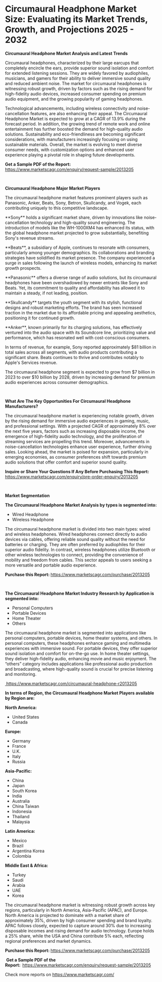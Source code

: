 <p><h1>Circumaural Headphone Market Size: Evaluating its Market Trends, Growth, and Projections 2025 - 2032</h1></p><p><strong>Circumaural Headphone Market Analysis and Latest Trends</strong></p>
<p><p>Circumaural headphones, characterized by their large earcups that completely encircle the ears, provide superior sound isolation and comfort for extended listening sessions. They are widely favored by audiophiles, musicians, and gamers for their ability to deliver immersive sound quality and reduced ambient noise. The market for circumaural headphones is witnessing robust growth, driven by factors such as the rising demand for high-fidelity audio devices, increased consumer spending on premium audio equipment, and the growing popularity of gaming headphones. </p><p>Technological advancements, including wireless connectivity and noise-cancellation features, are also enhancing their appeal. The Circumaural Headphone Market is expected to grow at a CAGR of 13.9% during the forecast period. In addition, the growing trend of remote work and online entertainment has further boosted the demand for high-quality audio solutions. Sustainability and eco-friendliness are becoming significant considerations, with manufacturers increasingly focusing on using sustainable materials. Overall, the market is evolving to meet diverse consumer needs, with customization options and enhanced user experience playing a pivotal role in shaping future developments.</p></p>
<p><strong>Get a Sample PDF of the Report:&nbsp;</strong> <a href="https://www.marketscagr.com/enquiry/request-sample/2013205?utm_campaign=3271&utm_medium=2&utm_source=Github&utm_content=ia&utm_term=05042025&utm_id=circumaural-headphone">https://www.marketscagr.com/enquiry/request-sample/2013205</a></p>
<p>&nbsp;</p>
<p><strong>Circumaural Headphone Major Market Players</strong></p>
<p><p>The circumaural headphone market features prominent players such as Panasonic, Anker, Beats, Sony, Betron, Skullcandy, and Vogek, each contributing uniquely to this competitive landscape.</p><p>**Sony** holds a significant market share, driven by innovations like noise-cancellation technology and high-quality sound engineering. The introduction of models like the WH-1000XM4 has enhanced its status, with the global headphone market projected to grow substantially, benefiting Sony's revenue streams.</p><p>**Beats**, a subsidiary of Apple, continues to resonate with consumers, particularly among younger demographics. Its collaborations and branding strategies have solidified its market presence. The company experienced a surge in sales following the launch of wireless models, enhancing its market growth prospects.</p><p>**Panasonic** offers a diverse range of audio solutions, but its circumaural headphones have been overshadowed by newer entrants like Sony and Beats. Yet, its commitment to quality and affordability has allowed it to maintain a steady, if not leading, position.</p><p>**Skullcandy** targets the youth segment with its stylish, functional designs and robust marketing efforts. The brand has seen increased traction in the market due to its affordable pricing and appealing aesthetics, positioning it for continued growth.</p><p>**Anker**, known primarily for its charging solutions, has effectively ventured into the audio space with its Soundcore line, prioritizing value and performance, which has resonated well with cost-conscious consumers.</p><p>In terms of revenue, for example, Sony reported approximately $81 billion in total sales across all segments, with audio products contributing a significant share. Beats continues to thrive and contributes notably to Apple's Services revenue.</p><p>The circumaural headphone segment is expected to grow from $7 billion in 2023 to over $10 billion by 2028, driven by increasing demand for premium audio experiences across consumer demographics.</p></p>
<p>&nbsp;</p>
<p><strong>What Are The Key Opportunities For Circumaural Headphone Manufacturers?</strong></p>
<p><p>The circumaural headphone market is experiencing notable growth, driven by the rising demand for immersive audio experiences in gaming, music, and professional settings. With a projected CAGR of approximately 8% over the next five years, factors such as increasing disposable income, the emergence of high-fidelity audio technology, and the proliferation of streaming services are propelling this trend. Moreover, advancements in noise-cancellation technologies enhance user experience, further driving sales. Looking ahead, the market is poised for expansion, particularly in emerging economies, as consumer preferences shift towards premium audio solutions that offer comfort and superior sound quality.</p></p>
<p><strong>Inquire or Share Your Questions If Any Before Purchasing This Report:</strong> <a href="https://www.marketscagr.com/enquiry/pre-order-enquiry/2013205?utm_campaign=3271&utm_medium=2&utm_source=Github&utm_content=ia&utm_term=05042025&utm_id=circumaural-headphone">https://www.marketscagr.com/enquiry/pre-order-enquiry/2013205</a></p>
<p>&nbsp;</p>
<p><strong>Market Segmentation</strong></p>
<p><strong>The Circumaural Headphone Market Analysis by types is segmented into:</strong></p>
<p><ul><li>Wired Headphone</li><li>Wireless Headphone</li></ul></p>
<p><p>The circumaural headphone market is divided into two main types: wired and wireless headphones. Wired headphones connect directly to audio devices via cables, offering reliable sound quality without the need for batteries or charging. They are often preferred by audiophiles for their superior audio fidelity. In contrast, wireless headphones utilize Bluetooth or other wireless technologies to connect, providing the convenience of mobility and freedom from cables. This sector appeals to users seeking a more versatile and portable audio experience.</p></p>
<p><strong>Purchase this Report:&nbsp;</strong><a href="https://www.marketscagr.com/purchase/2013205?utm_campaign=3271&utm_medium=2&utm_source=Github&utm_content=ia&utm_term=05042025&utm_id=circumaural-headphone">https://www.marketscagr.com/purchase/2013205</a></p>
<p>&nbsp;</p>
<p><strong>The Circumaural Headphone Market Industry Research by Application is segmented into:</strong></p>
<p><ul><li>Personal Computers</li><li>Portable Devices</li><li>Home Theater</li><li>Others</li></ul></p>
<p><p>The circumaural headphone market is segmented into applications like personal computers, portable devices, home theater systems, and others. In personal computers, these headphones enhance gaming and multimedia experiences with immersive sound. For portable devices, they offer superior sound isolation and comfort for on-the-go use. In home theater settings, they deliver high-fidelity audio, enhancing movie and music enjoyment. The “others” category includes applications like professional audio production and broadcasting, where high-quality sound is crucial for precise listening and monitoring.</p></p>
<p><a href="https://www.marketscagr.com/circumaural-headphone-r2013205?utm_campaign=3271&utm_medium=2&utm_source=Github&utm_content=ia&utm_term=05042025&utm_id=circumaural-headphone">&nbsp;https://www.marketscagr.com/circumaural-headphone-r2013205</a></p>
<p><strong>In terms of Region, the Circumaural Headphone Market Players available by Region are:</strong></p>
<p>
    <p> <strong> North America: </strong>
        <ul>
            <li>United States</li>
            <li>Canada</li>
        </ul>
        </p> 
    <p> <strong> Europe: </strong>
        <ul>
            <li>Germany</li>
            <li>France</li>
            <li>U.K.</li>
            <li>Italy</li>
            <li>Russia</li>
        </ul>
        </p> 
    <p> <strong> Asia-Pacific: </strong>
        <ul>
            <li>China</li>
            <li>Japan</li>
            <li>South Korea</li>
            <li>India</li>
            <li>Australia</li>
            <li>China Taiwan</li>
            <li>Indonesia</li>
            <li>Thailand</li>
            <li>Malaysia</li>
        </ul>
        </p> 
    <p> <strong> Latin America: </strong>
        <ul>
            <li>Mexico</li>
            <li>Brazil</li>
            <li>Argentina Korea</li>
            <li>Colombia</li>
        </ul>
        </p> 
    <p> <strong> Middle East & Africa: </strong>
        <ul>
            <li>Turkey</li>
            <li>Saudi</li>
            <li>Arabia</li>
            <li>UAE</li>
            <li>Korea</li>
        </ul>
    </p>
    </p>
<p><p>The circumaural headphone market is witnessing robust growth across key regions, particularly in North America, Asia-Pacific (APAC), and Europe. North America is projected to dominate with a market share of approximately 35%, driven by high consumer spending and brand loyalty. APAC follows closely, expected to capture around 30% due to increasing disposable incomes and rising demand for audio technology. Europe holds a 25% share, while the USA and China contribute 5% each, reflecting regional preferences and market dynamics.</p></p>
<p><strong>Purchase this Report: </strong><a href="https://www.marketscagr.com/purchase/2013205?utm_campaign=3271&utm_medium=2&utm_source=Github&utm_content=ia&utm_term=05042025&utm_id=circumaural-headphone">https://www.marketscagr.com/purchase/2013205</a></p>
<p>&nbsp;<strong>Get a Sample PDF of the Report:&nbsp;&nbsp;</strong><a href="https://www.marketscagr.com/enquiry/request-sample/2013205?utm_campaign=3271&utm_medium=2&utm_source=Github&utm_content=ia&utm_term=05042025&utm_id=circumaural-headphone">https://www.marketscagr.com/enquiry/request-sample/2013205</a></p>
<p><strong></strong></p>
<p>Check more reports on <a href="https://www.marketscagr.com/?utm_campaign=3271&utm_medium=2&utm_source=Github&utm_content=ia&utm_term=05042025&utm_id=circumaural-headphone">https://www.marketscagr.com/</a></p>